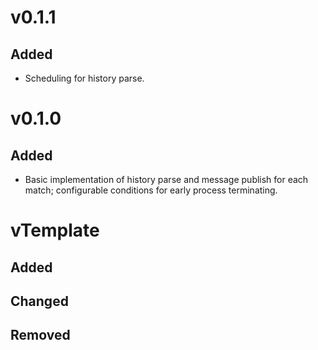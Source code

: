 # v0.1.1
## Added
* Scheduling for history parse.

# v0.1.0
## Added
* Basic implementation of history parse and message publish for each match; configurable conditions for early process terminating.

# vTemplate
## Added
## Changed
## Removed
